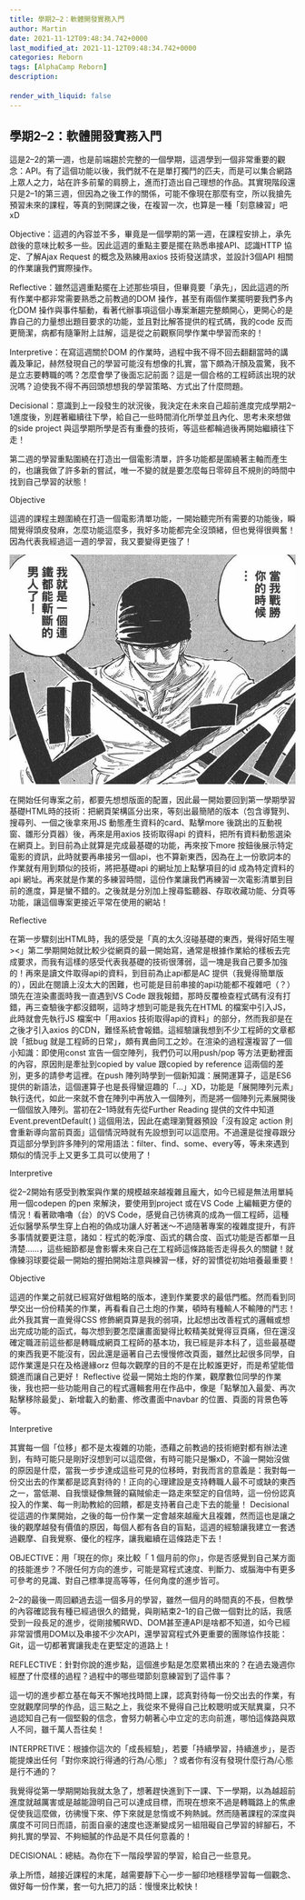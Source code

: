 ```yaml
---
title: 學期2–2：軟體開發實務入門
author: Martin
date: 2021-11-12T09:48:34.742+0000
last_modified_at: 2021-11-12T09:48:34.742+0000
categories: Reborn
tags: [AlphaCamp Reborn]
description: 

render_with_liquid: false
---
```


## 學期2–2：軟體開發實務入門

這是2–2的第一週，也是前端趨於完整的一個學期，這週學到一個非常重要的觀念：API。有了這個功能以後，我們就不在是單打獨鬥的匹夫，而是可以集合網路上眾人之力，站在許多前輩的肩膀上，進而打造出自己理想的作品。其實現階段還只是2–1的第三週，但因為之後工作的關係，可能不像現在那麼有空，所以我搶先預習未來的課程，等真的到開課之後，在複習一次，也算是一種「刻意練習」吧xD

Objective：這週的內容並不多，畢竟是一個學期的第一週，在課程安排上，承先啟後的意味比較多一些。因此這週的重點主要是擺在熟悉串接API、認識HTTP 協定、了解Ajax Request 的概念及熟練用axios 技術發送請求，並設計3個API 相關的作業讓我們實際操作。

Reflective：雖然這週重點擺在上述那些項目，但畢竟要「承先」，因此這週的所有作業中都非常需要熟悉之前教過的DOM 操作，甚至有兩個作業擺明要我們多內化DOM 操作與事件驅動，看著代辦事項這個小專案漸趨完整頗開心，更開心的是靠自己的力量想出題目要求的功能，並且對比解答提供的程式碼，我的code 反而更簡潔，病都有隨筆附上註解，這是從之前觀察同學作業中學習而來的！

Interpretive：在寫這週關於DOM 的作業時，過程中我不得不回去翻翻當時的講義及筆記，赫然發現自己的學習可能沒有想像的扎實，當下頗為汗顏及震驚，我不是立志要轉職的嗎？怎麼會學了後面忘記前面？這是一個合格的工程師該出現的狀況嗎？迫使我不得不再回頭想想我的學習策略、方式出了什麼問題。

Decisional：意識到上一段發生的狀況後，我決定在未來自己超前進度完成學期2–1進度後，別趕著繼續往下學，給自己一些時間消化所學並且內化、思考未來想做的side project 與這學期所學是否有重疊的技術，等這些都輪過後再開始繼續往下走！

第二週的學習重點圍繞在打造出一個電影清單，許多功能都是圍繞著主軸而產生的，也讓我做了許多新的嘗試，唯一不變的就是要怎麼每日零碎且不規則的時間中找到自己學習的狀態！

Objective

這週的課程主題圍繞在打造一個電影清單功能，一開始聽完所有需要的功能後，瞬間覺得頭皮發麻，怎麼功能這麼多，我好多功能都完全沒頭緒，但也覺得很興奮！因為代表我經過這一週的學習，我又要變得更強了！


![](/assets/5dde6d7531c7/1*GGHmP0RcLA-XLyXaX2pAMA.jpeg)


在開始任何專案之前，都要先想想版面的配置，因此最一開始要回到第一學期學習基礎HTML時的技術：把網頁架構區分出來，等刻出最簡陋的版本（包含導覽列、搜尋列、一個之後拿來用JS 動態產生資料的card、點擊more 後跳出的互動視窗、雛形分頁器）後，再來是用axios 技術取得api 的資料，把所有資料動態選染在網頁上。到目前為止就算是完成最基礎的功能，再來按下more 按鈕後展示特定電影的資訊，此時就要再串接另一個api，也不算新東西，因為在上一份歌詞本的作業就有用到類似的技術，將把基礎api 的網址加上點擊項目的id 成為特定資料的api 網址。再來就是作業的多練習時間，這份作業讓我們再練習一次電影清單到目前的進度，算是蠻不錯的。之後就是分別加上搜尋監聽器、存取收藏功能、分頁等功能，讓這個專案更接近平常在使用的網站！

Reflective

在第一步驟刻出HTML時，我的感受是「真的太久沒碰基礎的東西，覺得好陌生喔><」第二學期開始就比較少從網頁的最一開始寫，通常是根據作業給的樣板去完成要求，而我有這樣的感受代表我基礎的技術很薄弱，這一塊是我自己要多加強的！再來是讀文件取得api的資料，到目前為止api都是AC 提供（我覺得簡單版的），因此在閱讀上沒太大的困難，也可能是目前串接的api功能都不複雜吧（？）頭先在渲染畫面時我一直遇到VS Code 跟我報錯，那時反覆檢查程式碼有沒有打錯，再三查驗後字都沒錯啊，這時才想到可能是我先在HTML 的檔案中引入JS，此時就會先執行JS 檔案中「用axios 技術取得api的資料」的部分，然而我卻是在之後才引入axios 的CDN，難怪系統會報錯。這經驗讓我想到不少工程師的文章都說「抵bug 就是工程師的日常」，頗有異曲同工之妙。在渲染的過程還複習了一個小知識：即使用const 宣告一個空陣列，我們仍可以用push/pop 等方法更動裡面的內容，原因則是牽扯到copied by value 跟copied by reference 這兩個的差別，更多的請參考這裡。在push 陣列時學到一個新知識：展開運算子，這是ES6 提供的新語法，這個運算子也是長得蠻逗趣的「…」XD，功能是「展開陣列元素」執行迭代，如此一來就不會在陣列中再放入一個陣列，而是將一個陣列元素展開後一個個放入陣列。當初在2–1時就有先從Further Reading 提供的文件中知道Event\.preventDefault\( \) 這個用法，因此在處理瀏覽器預設「沒有設定 action 則會重新導向當前頁面」這個情況時就有先設想到可以這麼用。不過還是從搜尋跟分頁這部分學到許多陣列的常用語法：filter、find、some、every等，等未來遇到類似的情況手上又更多工具可以使用了！

Interpretive

從2–2開始有感受到教案與作業的規模越來越複雜且龐大，如今已經是無法用單純用一個codepen 的pen 來解決，要使用到project 或在VS Code 上編輯更方便的情況！看著歐嚕嚕（台）的VS Code，感覺自己彷彿真的成為一個工程師，這種近似醫學系學生穿上白袍的偽成功讓人好著迷～不過隨著專案的複雜度提升，有許多事情就要更注意，諸如：程式的乾淨度、函式的耦合度、函式功能是否都單一且清楚……，這些細節都是會影響未來自己在工程師這條路能否走得長久的關鍵！就像練羽球要從最一開始的握拍開始注意與練習一樣，好的習慣從初始培養最重要！

Objective

這週的作業之前就已經寫好做粗略的版本，達到作業要求的最低門檻。然而看到同學交出一份份精美的作業，再看看自己土炮的作業，頓時有種輸人不輸陣的鬥志！此外我其實一直覺得CSS 修飾網頁算是我的弱項，比起想出改善程式的邏輯或想出完成功能的函式，每次想到要怎麼讓畫面變得比較精美就覺得豆頁痛，但在還沒確定職涯前這些都是轉職成網頁工程師的基本功，我已經是非本科了，這些最基礎的東西我更不能沒有，因此還是逼著自己去慢慢修改頁面，雖然比起很多同學，自認作業還是只在及格邊緣orz 但每次觀摩的目的不是在比較誰更好，而是希望能借鏡進而讓自己更好！
Reflective
從最一開始土炮的作業，觀摩數位同學的作業後，我也把一些功能用自己的程式邏輯套用在作品中，像是「點擊加入最愛、再次點擊移除最愛」、新增載入的動畫、修改畫面中navbar 的位置、頁面的背景色等等。

Interpretive

其實每一個「位移」都不是太複雜的功能，憑藉之前教過的技術絕對都有辦法達到，有時可能只是剛好沒想到可以這麼做，有時可能只是懶xD，不論一開始沒做的原因是什麼，當我一步步達成這些可見的位移時，對我而言的意義是：我對每一份交出去的作業都是認真對待的！正向的心理建設是支持轉職人最不可或缺的東西之一，當低潮、自我懷疑像無聲的竊賊偷走一路走來堅定的自信時，這一份份認真投入的作業、每一則助教給的回饋，都是支持著自己走下去的能量！
Decisional
從這週的作業開始，之後的每一份作業一定會越來越龐大且複雜，然而這也是讓之後的觀摩越發有價值的原因，每個人都有各自的盲點，這週的經驗讓我建立一套透過觀摩、自我覺察、優化的程序，讓我繼續在這條路走下去！

OBJECTIVE：用「現在的你」來比較「 1 個月前的你」，你是否感覺到自己某方面的技能進步？不限任何方向的進步，可能是寫程式速度、判斷力、或腦海中有更多可參考的見識、對自己標準提高等等，任何角度的進步皆可。

2–2的最後一周回顧過去這一個多月的學習，雖然一個月的時間真的不長，但教學的內容確認我有種已經過很久的錯覺，與剛結束2–1的自己做一個對比的話，我感受到一段長足的進步，從剛接觸RWD、DOM甚至連API是啥都不知道，如今已經非常習慣用DOM以及串接不少次API，還學習寫程式外更重要的團隊協作技能：Git，這一切都著實讓我走在更堅定的道路上！

REFLECTIVE：針對你說的進步點，這個進步點是怎麼累積出來的？在過去幾週你經歷了什麼樣的過程？過程中的哪些環節刻意練習到了這件事？

這一切的進步都立基在每天不懈地找時間上課，認真對待每一份交出去的作業，有空就觀摩同學的作品，這三點之上，我從來不覺得自己比較聰明或天賦異稟，只不過認知自己有一個堅毅的信念，會努力朝著心中立定的志向前進，哪怕這條路與眾人不同，雖千萬人吾往矣！

INTERPRETIVE：根據你這次的「成長經驗」，若要「持續學習，持續進步」，是否能提煉出任何「對你來說行得通的行為/心態」？或者你有沒有發現什麼行為/心態是行不通的？

我覺得從第一學期開始我就太急了，想著趕快進到下一課、下一學期，以為越超前進度就越厲害或是越能證明自己可以達成目標，而現在想來不過是轉職路上的焦慮促使我這麼做，彷彿慢下來、停下來就是怠惰或不夠熱誠。然而隨著課程的深度與廣度不可同日而語，前面自豪的速度也逐漸變成另一組阻礙自己學習的絆腳石，不夠扎實的學習、不夠細膩的作品是不具任何意義的！

DECISIONAL：總結。為你在下一階段學習的學習，給自己一些意見。

承上所悟，越接近課程的末尾，越需要靜下心一步一腳印地穩穩學習每一個觀念、做好每一份作業，套一句九把刀的話：慢慢來比較快！




